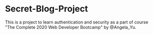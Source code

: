 # Secret-Blog-Project
This is a project to learn authentication and security as a part of course "The Complete 2020 Web Developer Bootcamp" by @Angela_Yu.
